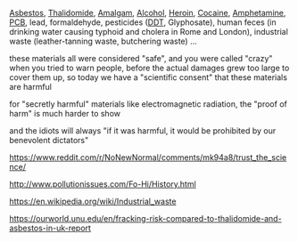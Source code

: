 [Asbestos](https://en.wikipedia.org/wiki/Asbestos#Discovery_of_toxicity), [Thalidomide](https://en.wikipedia.org/wiki/Thalidomide#Birth_defect_crisis), [Amalgam](https://en.wikipedia.org/wiki/Amalgam_(dentistry)#History_of_use), [Alcohol](https://en.wikipedia.org/wiki/Prohibition_in_the_United_States), [Heroin](https://en.wikipedia.org/wiki/Heroin#History), [Cocaine](https://en.wikipedia.org/wiki/Cocaine#Medicalization), [Amphetamine](https://en.wikipedia.org/wiki/Amphetamine#History,_society,_and_culture), [PCB](https://en.wikipedia.org/wiki/Polychlorinated_biphenyl#History), lead, formaldehyde, pesticides ([DDT](https://en.wikipedia.org/wiki/DDT#United_States_ban), Glyphosate), human feces (in drinking water causing typhoid and cholera in Rome and London), industrial waste (leather-tanning waste, butchering waste) ...

these materials all were considered "safe", and you were called "crazy" when you tried to warn people, before the actual damages grew too large to cover them up, so today we have a "scientific consent" that these materials are harmful

for "secretly harmful" materials like electromagnetic radiation, the "proof of harm" is much harder to show

and the idiots will always "if it was harmful, it would be prohibited by our benevolent dictators"

https://www.reddit.com/r/NoNewNormal/comments/mk94a8/trust_the_science/

http://www.pollutionissues.com/Fo-Hi/History.html

https://en.wikipedia.org/wiki/Industrial_waste

https://ourworld.unu.edu/en/fracking-risk-compared-to-thalidomide-and-asbestos-in-uk-report

